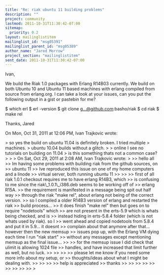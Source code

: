 ```yaml
---
title: "Re: riak ubuntu 11 building problems"
description: ""
project: community
lastmod: 2011-10-31T11:30:42-07:00
sitemap:
  priority: 0.2
layout: mailinglistitem
mailinglist_id: "msg05391"
mailinglist_parent_id: "msg05389"
author_name: "Jared Morrow"
project_section: "mailinglistitem"
sent_date: 2011-10-31T11:30:42-07:00
---
```



Ivan,

We build the Riak 1.0 packages with Erlang R14B03 currently. We build on
both Ubuntu 10 and Ubuntu 11 based machines with erlang compiled from
source from erlang.org. I can take a look at your issues, can you put the
following output in a gist or pastebin for me?

$ which erl
$ erl -version
$ git clone g...@github.com:basho/riak
$ cd riak
$ make rel

Thanks,
Jared

On Mon, Oct 31, 2011 at 12:06 PM, Ivan Trajkovic wrote:

&gt; so yes the build on ubuntu 11.04 is definitely broken. I tried multiple
&gt; machines.
&gt; ubuntu 10.04 builds without a glitch.
&gt;
&gt; online I see no tutorials on building on 11.04
&gt; is this something thats not a common case?
&gt;
&gt;
&gt; On Sat, Oct 29, 2011 at 2:08 AM, Ivan Trajkovic wrote:
&gt;
&gt;&gt; hello all
&gt;&gt; Im having some problems with building riak from the github sources, on
&gt;&gt; ubuntu 11
&gt;&gt; Ive reproduced this issue on one of my home computers and a linode
&gt;&gt; virtual server, both running ubuntu 11
&gt;&gt;
&gt;&gt;
&gt;&gt; first of all riak 1.0.1 checkout requires me to have erlang R14B3, which
&gt;&gt; is confusing to me since the riak\\_1.0.1\\_i386.deb seems to be working off of
&gt;&gt; erlang R15A.
&gt;&gt; the requirement is manifested in a message being spit out half way
&gt;&gt; through the riak "make rel", about erlang not being of the correct version.
&gt;&gt; so I compiled a older R14B3 version of erlang and restarted the riak
&gt;&gt; build process...
&gt;&gt; it does finish "make rel" then but goes on to require "nodetools" which
&gt;&gt; are not present in the erts-5.9 which is whats being checked, and is
&gt;&gt; instead hiding in erts-5.8.4 folder (which is not whats used by riak). so I
&gt;&gt; went ahead and copied nodetools from 5.8.4 and put it in 5.9... it doesnt
&gt;&gt; complain about that anymore after that... however then the new memsup
&gt;&gt; issues pop up, with the Erlang VM dying each time I run "riak start"
&gt;&gt; without any messages except mentioning memsup as the final issue...
&gt;&gt;
&gt;&gt; for the memsup issue I did check that ulimit is allowing 1024 file
&gt;&gt; handles, and have increased that limit further as well, but no luck.
&gt;&gt;
&gt;&gt;
&gt;&gt;
&gt;&gt; please let me know if you need some more info about my setup, or
&gt;&gt; thoughts/ideas about what I might be dealing with.
&gt;&gt;
&gt;&gt;
&gt;&gt;
&gt;&gt; help is appreciated
&gt;&gt; thanks
&gt;&gt;
&gt;&gt;
&gt;&gt;
&gt;&gt;
&gt;&gt;
&gt;&gt;
&gt;&gt;
&gt;&gt;
&gt;&gt;
&gt;

